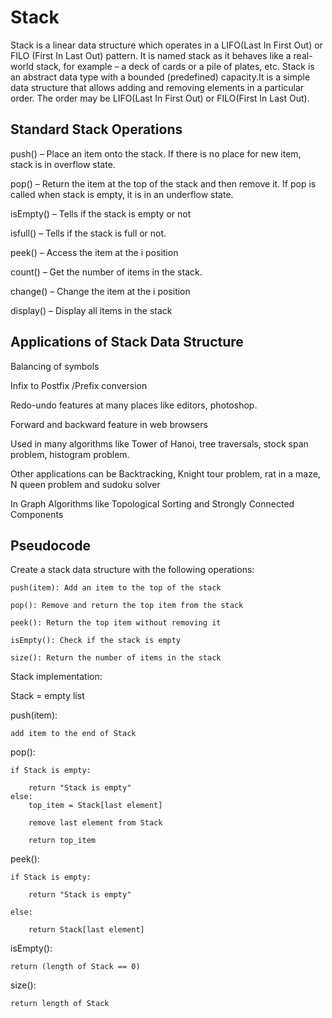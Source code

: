  #  Stack

 Stack is a linear data structure which operates in a LIFO(Last In First Out) or  FILO (First In Last Out) pattern.
It is named stack as it behaves like a real-world stack, for example – a deck of cards or a pile of plates, etc.
Stack is an abstract data type with a bounded (predefined) capacity.It is a simple data structure that allows adding and removing elements in a particular order.
The order may be LIFO(Last In First Out) or FILO(First In Last Out).

## Standard Stack Operations

push() –  Place an item onto the stack. If there is no place for new item, stack is in overflow state.

pop() – Return the item at the top of the stack and then remove it. If pop is called when stack is empty, it is in an underflow state.

isEmpty() –  Tells if the stack is empty or not

isfull() – Tells if the stack is full or not.

peek() – Access the item at the i position

count() – Get the number of items in the stack.

change() – Change the item at the i position

display() – Display all items in the stack

##  Applications of Stack Data Structure

Balancing of symbols

Infix to Postfix /Prefix conversion

Redo-undo features at many places like editors, photoshop.

Forward and backward feature in web browsers

Used in many algorithms like Tower of Hanoi, tree traversals, stock span problem, histogram problem.

Other applications can be Backtracking, Knight tour problem, rat in a maze, N queen problem and sudoku solver

In Graph Algorithms like Topological Sorting and Strongly Connected Components

## Pseudocode
 

Create a stack data structure with the following operations:

    push(item): Add an item to the top of the stack

    pop(): Remove and return the top item from the stack

    peek(): Return the top item without removing it

    isEmpty(): Check if the stack is empty

    size(): Return the number of items in the stack


Stack implementation:

Stack = empty list

push(item):

    add item to the end of Stack

pop():

    if Stack is empty:

        return "Stack is empty"
    else:
        top_item = Stack[last element]

        remove last element from Stack

        return top_item

peek():

    if Stack is empty:

        return "Stack is empty"

    else:

        return Stack[last element]

isEmpty():

    return (length of Stack == 0)


size():

    return length of Stack